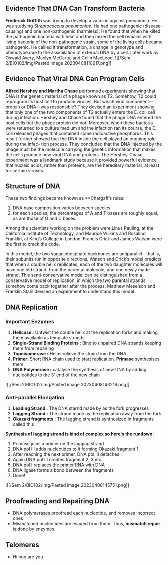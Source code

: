 ## Evidence That DNA Can Transform Bacteria

**Frederick Griffith** was trying to develop a vaccine against pneumonia. He was
studying *Streptococcus pneumoniae*.  He had one pathogenic (disease-causing) and one non-pathogenic (harmless). He found that when he killed the pathogenic bacteria with heat and then mixed the cell remains with living bacteria of the non-pathogenic strain, some of the living cells became pathogenic. He callled it transformation, a change in genotype and phenotype due to the assimilation of external DNA by a cell. Later work by Oswald Avery, Maclyn McCarty, and Colin MacLeod. ![[/Sem 2/BIO102/Img/Pasted image 20230408110617.png]]



## Evidence That Viral DNA Can Program Cells

**Alfred Hershey and Martha Chase** performed experiments showing that DNA is the genetic material of a phage known as T2. Somehow, T2 could reprogram its host cell to produce viruses. But which viral component—protein or DNA—was responsible? They devised an experiment showing that only one of the two components of T2 actually enters the E. coli cell during infection.
Hershey and Chase found that the phage DNA entered the host cells but the phage protein did not. Moreover, when these bacteria were returned to a culture medium and the infection
ran its course, the E. coli released phages that contained some radioactive phosphorus. This result further showed that the DNA inside the cell played an ongoing role during the infec-
tion process. They concluded that the DNA injected by the phage must be the molecule carrying the genetic information that makes the cells produce new viral DNA and proteins. The Hershey-Chase experiment was a landmark study because it provided powerful evidence that nucleic acids, rather than proteins, are the hereditary material, at least for certain viruses.

## Structure of DNA 
These two findings became known as **Chargaff’s rules:
1. DNA base composition varies between species
2. for each species, the percentages of A and T bases are roughly equal, as are those of G and C bases. 

Among the scientists working on the problem were Linus Pauling, at the California Institute of Technology, and Maurice Wilkins and Rosalind Franklin, at King’s College in London.
Francis Crick and James Watson were the first to crack the code.

In this model, the two sugar-phosphate backbones are antiparallel—that is, their subunits run in opposite directions. Watson and Crick’s model predicts that when a double helix replicates, each of the two daughter molecules will have one old strand, from the parental molecule, and one newly made strand. This semi-conservative model can be distinguished from a conservative model of replication, in which the two parental strands somehow come back together after the process. Matthew Meselson and Franklin Stahl devised an experiment to understand this model.


## DNA Replication

### Important Enzymes

1. **Helicase :** Untwist the double helix at the replication forks and making them available as template strands
2.  **Single-Strand Binding Proteins :** Bind to unpaired DNA strands keeping them from repairing 
3. **Topoisomerase :** Helps relieve the strain from the DNA 
4. **Primer:** Short RNA chain used to start replication. **Primase** synthesises them.
5. **DNA Polymerase :** catalyse the synthesis of new DNA by adding nucleotides to the 3' end of the new chain

![[/Sem 2/BIO102/Img/Pasted image 20230408143216.png]]

### Anti-parallel Elongation

1. **Leading Strand :** The DNA starnd made by as the fork progresses 
2. **Lagging Strand :** The strand made as the replication away from the fork.
3. **Okazaki fragments :** The lagging strand is synthesized in fragments called this

**Synthesis of lagging strand is kind of complex so here's the rundown:**

1. Primase joins a primer on the lagging strand
2. DNA pol III adds nucleotides to it forming Okazaki fragment 1
3. After reaching the next primer, DNA pol III detaches 
4. Again DNA pol III creates fragment 2, 3 etc.
5. DNA pol I replaces the primer RNA with DNA
6. DNA ligase forms a bond between the fragments
7. Done!


![[/Sem 2/BIO102/Img/Pasted image 20230408145751.png]]

## Proofreading and Repairing DNA

* DNA polymerases proofread each nucleotide, and removes incorrect ones
* Mismatched nucleotides are evaded from them. Thus, **mismatch repair** is done by enzymes.

## Telomeres

* Hi hoq are you